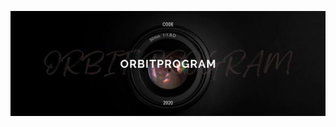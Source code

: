 <p align="center">
  <img src="https://github.com/ORBITPROGRAM/.github/blob/main/profile/ORBIT%20BANNER.jpg" /> 
</p>
